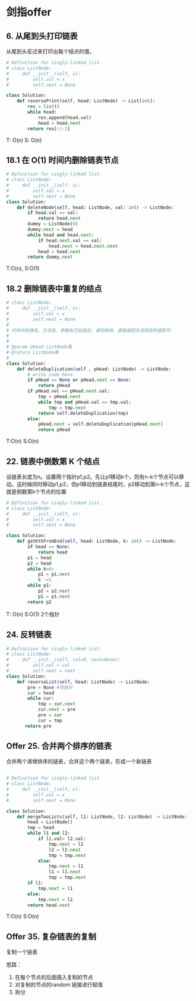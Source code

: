 # 剑指offer
 
## 6. 从尾到头打印链表
 
从尾到头反过来打印出每个结点的值。

```python
# Definition for singly-linked list.
# class ListNode:
#     def __init__(self, x):
#         self.val = x
#         self.next = None

class Solution:
    def reversePrint(self, head: ListNode) -> List[int]:
        res = list()
        while head:
            res.append(head.val)
            head = head.next
        return res[::-1]
```
T: O(n)
S: O(n)

## 18.1 在 O(1) 时间内删除链表节点

```python
# Definition for singly-linked list.
# class ListNode:
#     def __init__(self, x):
#         self.val = x
#         self.next = None
class Solution:
    def deleteNode(self, head: ListNode, val: int) -> ListNode:
        if head.val == val:
            return head.next
        dummy = ListNode(0)
        dummy.next = head
        while head and head.next:
            if head.next.val == val:
                head.next = head.next.next
            head = head.next
        return dummy.next
```
T:O(n), S:O(1)


## 18.2 删除链表中重复的结点

```python
# class ListNode:
#     def __init__(self, x):
#         self.val = x
#         self.next = None
#
# 代码中的类名、方法名、参数名已经指定，请勿修改，直接返回方法规定的值即可
#
# 
# @param pHead ListNode类 
# @return ListNode类
#
class Solution:
    def deleteDuplication(self , pHead: ListNode) -> ListNode:
        # write code here
        if pHead == None or pHead.next == None:
            return pHead
        if pHead.val == pHead.next.val:
            tmp = pHead.next
            while tmp and pHead.val == tmp.val:
                tmp = tmp.next
            return self.deleteDuplication(tmp)
        else:
            pHead.next = self.deleteDuplication(pHead.next)
            return pHead
```
T:O(n)
S:O(n)

##  22. 链表中倒数第 K 个结点

设链表长度为n。设置两个指针p1,p2。先让p1移动k个，则有n-k个节点可以移动。这时候同时移动p1,p2，但p1移动到链表结尾时，p2移动到第n-k个节点，这就是倒数第k个节点的位置

```python
# Definition for singly-linked list.
# class ListNode:
#     def __init__(self, x):
#         self.val = x
#         self.next = None

class Solution:
    def getKthFromEnd(self, head: ListNode, k: int) -> ListNode:
        if head == None:
            return head
        p1 = head
        p2 = head
        while k>0:
            p1 = p1.next
            k -=1
        while p1:
            p2 = p2.next
            p1 = p1.next
        return p2
```

T: O(n) S:O(1) 2个指针

##  24. 反转链表

```python
# Definition for singly-linked list.
# class ListNode:
#     def __init__(self, val=0, next=None):
#         self.val = val
#         self.next = next
class Solution:
    def reverseList(self, head: ListNode) -> ListNode:
        pre = None #空指针
        cur = head
        while cur:
            tmp = cur.next
            cur.next = pre
            pre = cur
            cur = tmp
       return pre
```
       
## Offer 25. 合并两个排序的链表

合并两个递增排序的链表，合并这个两个链表，形成一个新链表

```python
 
# Definition for singly-linked list.
# class ListNode:
#     def __init__(self, x):
#         self.val = x
#         self.next = None

class Solution:
    def mergeTwoLists(self, l1: ListNode, l2: ListNode) -> ListNode:
        head = ListNode()
        tmp = head
        while l1 and l2:
            if l1.val> l2.val:
                tmp.next = l2
                l2 = l2.next
                tmp = tmp.next
            else:
                tmp.next = l1
                l1 = l1.next
                tmp = tmp.next
        if l1:
            tmp.next = l1
        else:
            tmp.next = l2
        return head.next

```
T:O(n)
S:O(n)

## Offer 35. 复杂链表的复制

复制一个链表

思路：
1. 在每个节点的后面插入复制的节点
2. 对复制的节点的random 链接进行赋值
3. 拆分



 
